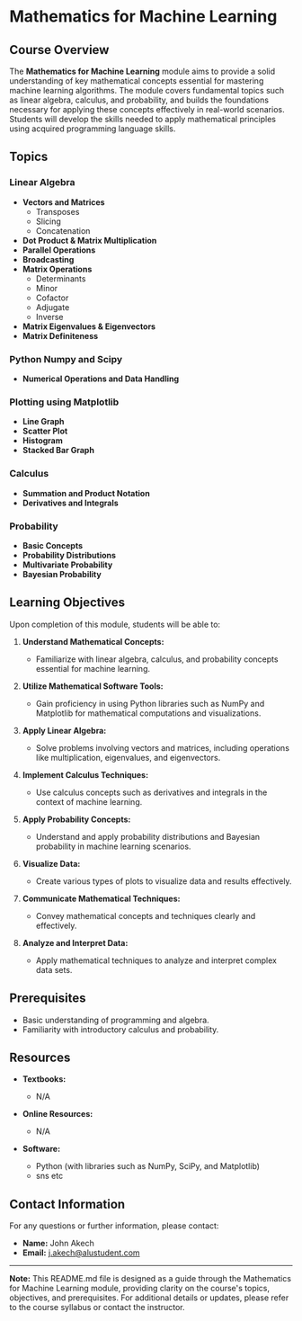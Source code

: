 # Mathematics for Machine Learning

## Course Overview

The **Mathematics for Machine Learning** module aims to provide a solid understanding of key mathematical concepts essential for mastering machine learning algorithms. The module covers fundamental topics such as linear algebra, calculus, and probability, and builds the foundations necessary for applying these concepts effectively in real-world scenarios. Students will develop the skills needed to apply mathematical principles using acquired programming language skills.

## Topics

### Linear Algebra
- **Vectors and Matrices**
  - Transposes
  - Slicing
  - Concatenation
- **Dot Product & Matrix Multiplication**
- **Parallel Operations**
- **Broadcasting**
- **Matrix Operations**
  - Determinants
  - Minor
  - Cofactor
  - Adjugate
  - Inverse
- **Matrix Eigenvalues & Eigenvectors**
- **Matrix Definiteness**

### Python Numpy and Scipy
- **Numerical Operations and Data Handling**

### Plotting using Matplotlib
- **Line Graph**
- **Scatter Plot**
- **Histogram**
- **Stacked Bar Graph**

### Calculus
- **Summation and Product Notation**
- **Derivatives and Integrals**

### Probability
- **Basic Concepts**
- **Probability Distributions**
- **Multivariate Probability**
- **Bayesian Probability**

## Learning Objectives

Upon completion of this module, students will be able to:

1. **Understand Mathematical Concepts:**
   - Familiarize with linear algebra, calculus, and probability concepts essential for machine learning.

2. **Utilize Mathematical Software Tools:**
   - Gain proficiency in using Python libraries such as NumPy and Matplotlib for mathematical computations and visualizations.

3. **Apply Linear Algebra:**
   - Solve problems involving vectors and matrices, including operations like multiplication, eigenvalues, and eigenvectors.

4. **Implement Calculus Techniques:**
   - Use calculus concepts such as derivatives and integrals in the context of machine learning.

5. **Apply Probability Concepts:**
   - Understand and apply probability distributions and Bayesian probability in machine learning scenarios.

6. **Visualize Data:**
   - Create various types of plots to visualize data and results effectively.

7. **Communicate Mathematical Techniques:**
   - Convey mathematical concepts and techniques clearly and effectively.

8. **Analyze and Interpret Data:**
   - Apply mathematical techniques to analyze and interpret complex data sets.

## Prerequisites

- Basic understanding of programming and algebra.
- Familiarity with introductory calculus and probability.

## Resources

- **Textbooks:**
  - N/A

- **Online Resources:**
  - N/A

- **Software:**
  - Python (with libraries such as NumPy, SciPy, and Matplotlib)
  - sns etc

## Contact Information

For any questions or further information, please contact:

- **Name:** John Akech
- **Email:** j.akech@alustudent.com

---

**Note:** This README.md file is designed as a guide through the Mathematics for Machine Learning module, providing clarity on the course's topics, objectives, and prerequisites. For additional details or updates, please refer to the course syllabus or contact the instructor.
